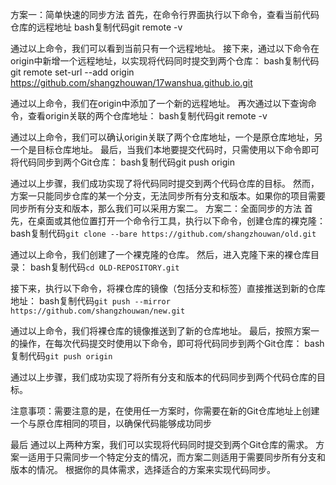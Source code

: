 方案一：简单快速的同步方法
首先，在命令行界面执行以下命令，查看当前代码仓库的远程地址
bash复制代码git remote -v

通过以上命令，我们可以看到当前只有一个远程地址。
接下来，通过以下命令在origin中新增一个远程地址，以实现将代码同时提交到两个仓库：
bash复制代码git remote set-url --add origin https://github.com/shangzhouwan/17wanshua.github.io.git

通过以上命令，我们在origin中添加了一个新的远程地址。
再次通过以下查询命令，查看origin关联的两个仓库地址：
bash复制代码git remote -v

通过以上命令，我们可以确认origin关联了两个仓库地址，一个是原仓库地址，另一个是目标仓库地址。
最后，当我们本地要提交代码时，只需使用以下命令即可将代码同步到两个Git仓库：
bash复制代码git push origin

通过以上步骤，我们成功实现了将代码同时提交到两个代码仓库的目标。
然而，方案一只能同步仓库的某一个分支，无法同步所有分支和版本。如果你的项目需要同步所有分支和版本，那么我们可以采用方案二。
方案二：全面同步的方法
首先，在桌面或其他位置打开一个命令行工具，执行以下命令，创建仓库的裸克隆：
bash复制代码`git clone --bare https://github.com/shangzhouwan/old.git`

通过以上命令，我们创建了一个裸克隆的仓库。
然后，进入克隆下来的裸仓库目录：
bash复制代码`cd OLD-REPOSITORY.git`

接下来，执行以下命令，将裸仓库的镜像（包括分支和标签）直接推送到新的仓库地址：
bash复制代码`git push --mirror https://github.com/shangzhouwan/new.git`

通过以上命令，我们将裸仓库的镜像推送到了新的仓库地址。
最后，按照方案一的操作，在每次代码提交时使用以下命令，即可将代码同步到两个Git仓库：
bash复制代码`git push origin`

通过以上步骤，我们成功实现了将所有分支和版本的代码同步到两个代码仓库的目标。

注意事项：需要注意的是，在使用任一方案时，你需要在新的Git仓库地址上创建一个与原仓库相同的项目，以确保代码能够成功同步

最后
通过以上两种方案，我们可以实现将代码同时提交到两个Git仓库的需求。
方案一适用于只需同步一个特定分支的情况，而方案二则适用于需要同步所有分支和版本的情况。
根据你的具体需求，选择适合的方案来实现代码同步。